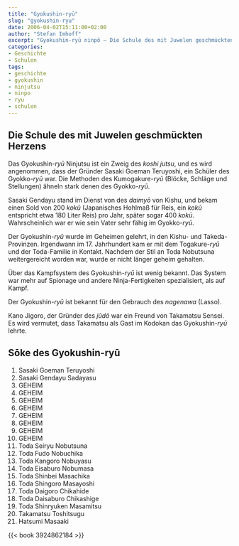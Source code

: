 ```yaml
---
title: "Gyokushin-ryū"
slug: "gyokushin-ryu"
date: 2006-04-02T15:11:00+02:00
author: "Stefan Imhoff"
excerpt: "Gyokushin-ryū ninpō – Die Schule des mit Juwelen geschmückten Herzens, ein geheimnisvoller Ninja-ryū, der bekannt für den Gebrauch des Lasso war."
categories:
- Geschichte
- Schulen
tags:
- geschichte
- gyokushin
- ninjutsu
- ninpo
- ryu
- schulen
---
```


## Die Schule des mit Juwelen geschmückten Herzens

Das Gyokushin-*ryū* Ninjutsu ist ein Zweig des *koshi jutsu*, und es wird angenommen, dass der Gründer Sasaki Goeman Teruyoshi, ein Schüler des Gyokko-*ryū* war. Die Methoden des Kumogakure-*ryū* (Blöcke, Schläge und Stellungen) ähneln stark denen des Gyokko-*ryū*.

Sasaki Gendayu stand im Dienst von des *daimyō* von Kishu, und bekam einen Sold von 200 *kokū* (Japanisches Hohlmaß für Reis, ein *kokū* entspricht etwa 180 Liter Reis) pro Jahr, später sogar 400 *kokū*. Wahrscheinlich war er wie sein Vater sehr fähig im Gyokko-*ryū*.

Der Gyokushin-*ryū* wurde im Geheimen gelehrt, in den Kishu- und Takeda-Provinzen. Irgendwann im 17. Jahrhundert kam er mit dem Togakure-*ryū* und der Toda-Familie in Kontakt. Nachdem der Stil an Toda Nobutsuna weitergereicht worden war, wurde er nicht länger geheim gehalten.

Über das Kampfsystem des Gyokushin-*ryū* ist wenig bekannt. Das System war mehr auf Spionage und andere Ninja-Fertigkeiten spezialisiert, als auf Kampf.

Der Gyokushin-*ryū* ist bekannt für den Gebrauch des *nagenawa* (Lasso).

Kano Jigoro, der Gründer des *jūdō* war ein Freund von Takamatsu Sensei. Es wird vermutet, dass Takamatsu als Gast im Kodokan das Gyokushin-*ryū* lehrte.


## Sōke des Gyokushin-ryū

1. Sasaki Goeman Teruyoshi
2. Sasaki Gendayu Sadayasu
3. GEHEIM
4. GEHEIM
5. GEHEIM
6. GEHEIM
7. GEHEIM
8. GEHEIM
9. GEHEIM
10. GEHEIM
11. Toda Seiryu Nobutsuna
12. Toda Fudo Nobuchika
13. Toda Kangoro Nobuyasu
14. Toda Eisaburo Nobumasa
15. Toda Shinbei Masachika
16. Toda Shingoro Masayoshi
17. Toda Daigoro Chikahide
18. Toda Daisaburo Chikashige
19. Toda Shinryuken Masamitsu
20. Takamatsu Toshitsugu
21. Hatsumi Masaaki

{{< book 3924862184 >}}

